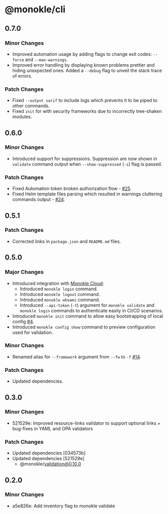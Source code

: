 # @monokle/cli

## 0.7.0

### Minor Changes

- Improved automation usage by adding flags to change exit codes: `--force` and `--max-warnings`.
- Improved error handling by displaying known problems prettier and hiding unexpected ones. Added a `--debug` flag to unveil the stack trace of errors.

### Patch Changes

- Fixed `--output sarif` to include logs which prevents it to be piped to other commands.
- Fixed `init` for with security frameworks due to incorrectly tree-shaken modules.

## 0.6.0

### Minor Changes

- Introduced support for suppressions. Suppression are now shown in `validate` command output when `--show-suppressed` (`-s`) flag is passed.

### Patch Changes

- Fixed Automation token broken authorization flow - [#25](https://github.com/kubeshop/monokle-cli/issues/25).
- Fixed Helm template files parsing which resulted in warnings cluttering commands output - [#24](https://github.com/kubeshop/monokle-cli/issues/24).

## 0.5.1

### Patch Changes

- Corrected links in `package.json` and `README.md` files.

## 0.5.0

### Major Changes

- Introduced integration with [Monokle Cloud](https://app.monokle.com/):
  - Introduced `monokle login` command.
  - Introduced `monokle logout` command.
  - Introduced `monokle whoami` command.
  - Introduced `--api-token` (`-t`) argument for `monokle validate` and `monokle login` commands to authenticate easily in CI/CD scenarios.
- Introduced `monokle init` command to allow easy bootstrapping of local config [#4](https://github.com/kubeshop/monokle-cli/issues/4).
- Introduced `monokle config show` command to preview configuration used for validation.

### Minor Changes

- Renamed alias for `--framework` argument from `--fw` to `-f` [#14](https://github.com/kubeshop/monokle-cli/issues/14).

### Patch Changes

- Updated dependencies.

## 0.3.0

### Minor Changes

- 521529e: Improved resource-links validator to support optional links + bug-fixes in YAML and OPA validators

### Patch Changes

- Updated dependencies [034573b]
- Updated dependencies [521529e]
  - @monokle/validation@0.10.0

## 0.2.0

### Minor Changes

- a5e826e: Add inventory flag to monokle validate
